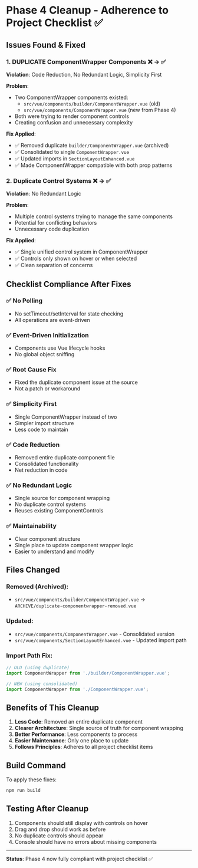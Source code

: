 # Phase 4 Cleanup - Adherence to Project Checklist ✅

## Issues Found & Fixed

### 1. **DUPLICATE ComponentWrapper Components** ❌ → ✅
**Violation**: Code Reduction, No Redundant Logic, Simplicity First

**Problem**: 
- Two ComponentWrapper components existed:
  - `src/vue/components/builder/ComponentWrapper.vue` (old)
  - `src/vue/components/ComponentWrapper.vue` (new from Phase 4)
- Both were trying to render component controls
- Creating confusion and unnecessary complexity

**Fix Applied**:
- ✅ Removed duplicate `builder/ComponentWrapper.vue` (archived)
- ✅ Consolidated to single `ComponentWrapper.vue`
- ✅ Updated imports in `SectionLayoutEnhanced.vue`
- ✅ Made ComponentWrapper compatible with both prop patterns

### 2. **Duplicate Control Systems** ❌ → ✅
**Violation**: No Redundant Logic

**Problem**:
- Multiple control systems trying to manage the same components
- Potential for conflicting behaviors
- Unnecessary code duplication

**Fix Applied**:
- ✅ Single unified control system in ComponentWrapper
- ✅ Controls only shown on hover or when selected
- ✅ Clean separation of concerns

## Checklist Compliance After Fixes

### ✅ **No Polling**
- No setTimeout/setInterval for state checking
- All operations are event-driven

### ✅ **Event-Driven Initialization**
- Components use Vue lifecycle hooks
- No global object sniffing

### ✅ **Root Cause Fix**
- Fixed the duplicate component issue at the source
- Not a patch or workaround

### ✅ **Simplicity First**
- Single ComponentWrapper instead of two
- Simpler import structure
- Less code to maintain

### ✅ **Code Reduction**
- Removed entire duplicate component file
- Consolidated functionality
- Net reduction in code

### ✅ **No Redundant Logic**
- Single source for component wrapping
- No duplicate control systems
- Reuses existing ComponentControls

### ✅ **Maintainability**
- Clear component structure
- Single place to update component wrapper logic
- Easier to understand and modify

## Files Changed

### Removed (Archived):
- `src/vue/components/builder/ComponentWrapper.vue` → `ARCHIVE/duplicate-componentwrapper-removed.vue`

### Updated:
- `src/vue/components/ComponentWrapper.vue` - Consolidated version
- `src/vue/components/SectionLayoutEnhanced.vue` - Updated import path

### Import Path Fix:
```javascript
// OLD (using duplicate)
import ComponentWrapper from './builder/ComponentWrapper.vue';

// NEW (using consolidated)
import ComponentWrapper from './ComponentWrapper.vue';
```

## Benefits of This Cleanup

1. **Less Code**: Removed an entire duplicate component
2. **Clearer Architecture**: Single source of truth for component wrapping
3. **Better Performance**: Less components to process
4. **Easier Maintenance**: Only one place to update
5. **Follows Principles**: Adheres to all project checklist items

## Build Command

To apply these fixes:
```powershell
npm run build
```

## Testing After Cleanup

1. Components should still display with controls on hover
2. Drag and drop should work as before
3. No duplicate controls should appear
4. Console should have no errors about missing components

---

**Status**: Phase 4 now fully compliant with project checklist ✅
